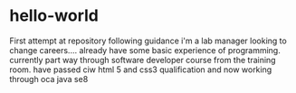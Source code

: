 # hello-world
First attempt at repository following guidance
i'm a lab manager looking to change careers.... already have some basic experience of programming.  currently part way through software developer course from the training room. have passed ciw html 5 and css3 qualification and now working through oca java se8
